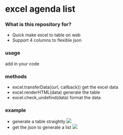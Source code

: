 # excel agenda list

### What is this repository for?

* Quick make excel to table on web
* Support  4 columns to flexible json

### usage
add <script src="js/excel2json.js"></script> in your code

### methods

* excel.transferData({url, callback})
	get the excel data
* excel.renderHTML(data)
  generate the table 
* excel.check_undefind(data)
  format the data

### example
* generate a table straightly
![](https://github.com/marvinemao/excel2json/tree/master/img/table.gif)
* get the json to generate a list
![](https://github.com/marvinemao/excel2json/tree/master/img/lists.gif)
